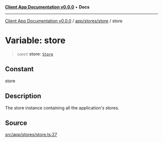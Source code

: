[**Client App Documentation v0.0.0**](../../../../README.md) • **Docs**

***

[Client App Documentation v0.0.0](../../../../README.md) / [app/stores/store](../README.md) / store

# Variable: store

> `const` **store**: [`Store`](../interfaces/Store.md)

## Constant

store

## Description

The store instance containing all the application's stores.

## Source

[src/app/stores/store.ts:27](https://github.com/jimmykurian/Reactivities/blob/dbc3ed866e1f645e56a07b30e597ad4448fbda7a/client-app/src/app/stores/store.ts#L27)
